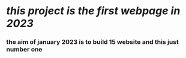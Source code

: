 <h1>

<i>
this project is the first webpage in 2023

</i>
</h1>
<h3> 
the aim of january 2023 is to build 15 website and this just number one
</h3>

